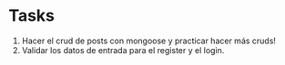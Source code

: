 # Tasks

1. Hacer el crud de posts con mongoose y practicar hacer más cruds!
2. Validar los datos de entrada para el register y el login.
